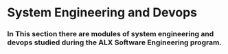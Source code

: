 # System Engineering and Devops

### In This section there are modules of system engineering and devops studied during the ALX Software Engineering program.
